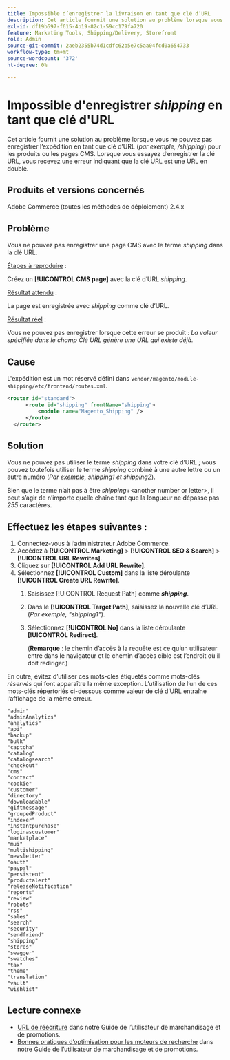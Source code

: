 ```yaml
---
title: Impossible d’enregistrer la livraison en tant que clé d’URL
description: Cet article fournit une solution au problème lorsque vous ne pouvez pas enregistrer l’expédition en tant que clé d’URL (_ par exemple, /shipping_) pour les produits ou les pages CMS. Lorsque vous essayez d’enregistrer la clé URL, vous recevez une erreur indiquant que la clé URL est un doublon d’une URL.
exl-id: df19b597-f615-4b19-82c1-59cc179fa720
feature: Marketing Tools, Shipping/Delivery, Storefront
role: Admin
source-git-commit: 2aeb2355b74d1cdfc62b5e7c5aa04fcd0a654733
workflow-type: tm+mt
source-wordcount: '372'
ht-degree: 0%

---
```


# Impossible d&#39;enregistrer _shipping_ en tant que clé d&#39;URL

Cet article fournit une solution au problème lorsque vous ne pouvez pas enregistrer l’expédition en tant que clé d’URL (_par exemple, /shipping_) pour les produits ou les pages CMS. Lorsque vous essayez d’enregistrer la clé URL, vous recevez une erreur indiquant que la clé URL est une URL en double.

## Produits et versions concernés

Adobe Commerce (toutes les méthodes de déploiement) 2.4.x

## Problème

Vous ne pouvez pas enregistrer une page CMS avec le terme _shipping_ dans la clé URL.

<u>Étapes à reproduire</u> :

Créez un **[!UICONTROL CMS page]** avec la clé d’URL _shipping_.

<u>Résultat attendu</u> :

La page est enregistrée avec _shipping_ comme clé d’URL.

<u>Résultat réel</u> :

Vous ne pouvez pas enregistrer lorsque cette erreur se produit :
*La valeur spécifiée dans le champ Clé URL génère une URL qui existe déjà.*

## Cause

L&#39;expédition est un mot réservé défini dans `vendor/magento/module-shipping/etc/frontend/routes.xml`.

```xml
<router id="standard">
      <route id="shipping" frontName="shipping">
          <module name="Magento_Shipping" />
      </route>
  </router>
```

## Solution

Vous ne pouvez pas utiliser le terme _shipping_ dans votre clé d’URL ; vous pouvez toutefois utiliser le terme _shipping_ combiné à une autre lettre ou un autre numéro (_Par exemple, shipping1 et shipping2_).

Bien que le terme n’ait pas à être _shipping_+&lt;another number or letter>, il peut s’agir de n’importe quelle chaîne tant que la longueur ne dépasse pas *255* caractères.

## Effectuez les étapes suivantes :

1. Connectez-vous à l’administrateur Adobe Commerce.
1. Accédez à **[!UICONTROL Marketing]** > **[!UICONTROL SEO & Search]** > **[!UICONTROL URL Rewrites]**.
1. Cliquez sur **[!UICONTROL Add URL Rewrite]**.
1. Sélectionnez **[!UICONTROL Custom]** dans la liste déroulante **[!UICONTROL Create URL Rewrite]**.
   1. Saisissez [!UICONTROL Request Path] comme **_shipping_**.
   1. Dans le **[!UICONTROL Target Path]**, saisissez la nouvelle clé d’URL (_Par exemple, &quot;shipping1&quot;_).
   1. Sélectionnez **[!UICONTROL No]** dans la liste déroulante **[!UICONTROL Redirect]**.


      (**Remarque** : le chemin d’accès à la requête est ce qu’un utilisateur entre dans le navigateur et le chemin d’accès cible est l’endroit où il doit rediriger.)

En outre, évitez d’utiliser ces mots-clés étiquetés comme mots-clés *réservés* qui font apparaître la même exception. L’utilisation de l’un de ces mots-clés répertoriés ci-dessous comme valeur de clé d’URL entraîne l’affichage de la même erreur.


```
"admin"
"adminAnalytics"
"analytics"
"api"
"backup"
"bulk"
"captcha"
"catalog"
"catalogsearch"
"checkout"
"cms"
"contact"
"cookie"
"customer"
"directory"
"downloadable"
"giftmessage"
"groupedProduct"
"indexer"
"instantpurchase"
"loginascustomer"
"marketplace"
"mui"
"multishipping"
"newsletter"
"oauth"
"paypal"
"persistent"
"productalert"
"releaseNotification"
"reports"
"review"
"robots"
"rss"
"sales"
"search"
"security"
"sendfriend"
"shipping"
"stores"
"swagger"
"swatches"
"tax"
"theme"
"translation"
"vault"
"wishlist"
```

## Lecture connexe

* [URL de réécriture](https://experienceleague.adobe.com/en/docs/commerce-admin/marketing/seo/url-rewrites/url-rewrite) dans notre Guide de l’utilisateur de marchandisage et de promotions.
* [Bonnes pratiques d’optimisation pour les moteurs de recherche](https://experienceleague.adobe.com/en/docs/commerce-admin/marketing/seo/seo-overview) dans notre Guide de l’utilisateur de marchandisage et de promotions.
